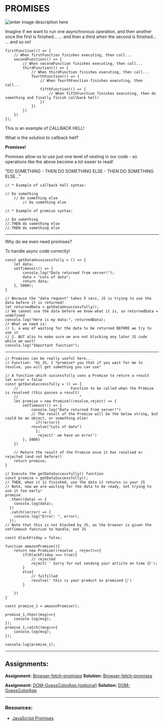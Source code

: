 # PROMISES

![enter image description here](https://www.alexlintu.com/content/images/2021/04/Group-74.png)

Imagine if we want to run one asynchronous operation, and then another once the first is finished...
... and then a third when the second is finished...
... and so on!

```JS
firstFunction(() => {
    // When firstFunction finishes executing, then call...
    secondFunction(() => {
        // When secondFunction finishes executing, then call...
        thirdFunction(() => {
            // When thirdFunction finishes executing, then call...
            fourthFunction(() => {
                // When fourthFunction finishes executing, then call...
                fifthFunction(() => {
                    // When fifthFunction finishes executing, then do something and finally finish callback hell!
                })
            })
        })
    })
});
```

This is an example of CALLBACK HELL!

What is the solution to callback hell?

**Promises!**

Promises allow us to use just one level of nesting in our code - so operations like the above become a lot easier to read!

"DO SOMETHING - THEN DO SOMETHING ELSE - THEN DO SOMETHING ELSE..."

```
// * Example of callback hell syntax:

// Do something
    // Do something else
        // Do something else

// * Example of promise syntax:

// Do something
//.THEN do something else
//.THEN do something else
```

---

Why do we even need promises?

To handle async code correctly!

```JS
const getDataUnsuccessfully = () => {
    let data;
    setTimeout(() => {
        console.log("Data returned from server!");
        data = "Lots of data";
        return data;
    }, 5000);
}

// Because the "data request" takes 5 secs, JS is trying to use the data before it is returned!
let returnedData = getDataUnsuccessfully();
// We cannot use the data before we know what it is, so returnedData = undefined
console.log("Here is my data:", returnedData);
// What we need is:
// 1. a way of waiting for the data to be returned BEFORE we try to use it
// 2. BUT also to make sure we are not blocking any later JS code while we wait!
console.log("Important function");
```

---

```JS
// Promises can be really useful here...
// Function: "Hi JS, I *promise* you that if you wait for me to resolve, you will get something you can use"

// A function which successfully uses a Promise to return a result
let error = false
const getDataSuccessfully = () => {
    //                        Function to be called when the Promise is resolved (this passes a result)
    //                            ^
    let promise = new Promise((resolve,reject) => {
        setTimeout(() => {
            console.log("Data returned from server!")
            // The result of the Promise will be the below string, but could be an object, or something else!
              if(!error){
            resolve("Lots of data")
              };
               reject(' we have an error')
        }, 5000)
    })

    // Return the result of the Promise once it has resolved or rejected (and not before!)
    return promise;
}

// Execute the getDataSuccessfully() function
const promise = getDataSuccessfully();
// THEN, when it is finished, use the data it returns in your JS
// Note, now we are waiting for the data to be ready, not trying to use it too early!
promise
  .then((data) => {
    console.log(data);
  })
  .catch((error) => {
    console.log("Error: ", error);
  });
// Note that this is not blocked by JS, as the browser is given the setTimeout function to handle, not JS

```

```JS
const blackFriday = false;

function amazonPromise(){
    return new Promise((resolve , reject)=>{
        if(blackFriday === true){
            // rejected
            reject( ' Sorry for not sending your article on time 😐');
        }
        else{
            // fulfilled
            resolve(' this is your product as promised 🙂')
        }

    })
}

const promise_1 = amazonPromise();

promise_1.then((msg)=>{
    console.log(msg);
});
promise_1.catch((msg)=>{
    console.log(msg);
});

console.log(promise_1);
```

---

## Assignments:

**Assignment:** [Browser-fetch-promises](https://classroom.github.com/a/paCIKHff)
**Solution:** [Browser-fetch-promises]()

**Assignment:** [DOM-GuessColorApp (optional)](https://classroom.github.com/a/G5tWXLKw)
**Solution:** [DOM-GuessColorApp]()

---

### Resources:

- [JavaScript Promises](https://www.w3schools.com/js/js_promise.asp)
